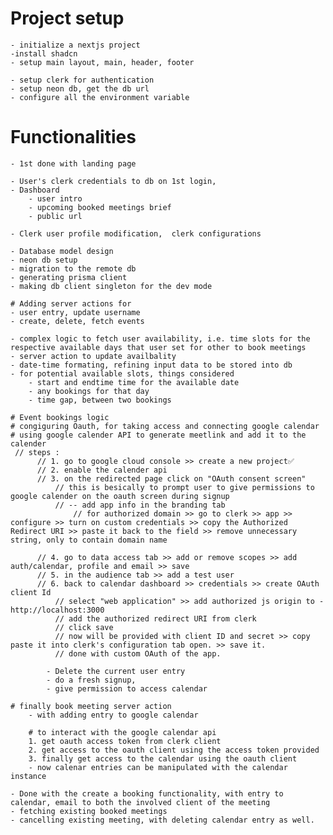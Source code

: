 # Project setup

    - initialize a nextjs project
    -install shadcn
    - setup main layout, main, header, footer

    - setup clerk for authentication
    - setup neon db, get the db url
    - configure all the environment variable

# Functionalities

    - 1st done with landing page

    - User's clerk credentials to db on 1st login,
    - Dashboard
        - user intro
        - upcoming booked meetings brief
        - public url

    - Clerk user profile modification,  clerk configurations
    
    - Database model design
    - neon db setup
    - migration to the remote db
    - generating prisma client
    - making db client singleton for the dev mode

    # Adding server actions for
    - user entry, update username
    - create, delete, fetch events

    - complex logic to fetch user availability, i.e. time slots for the respective available days that user set for other to book meetings
    - server action to update availbality
    - date-time formating, refining input data to be stored into db
    - for potential available slots, things considered
        - start and endtime time for the available date
        - any bookings for that day
        - time gap, between two bookings

    # Event bookings logic
    # congiguring Oauth, for taking access and connecting google calendar
    # using google calender API to generate meetlink and add it to the calender
     // steps :
          // 1. go to google cloud console >> create a new project✅
          // 2. enable the calender api
          // 3. on the redirected page click on "OAuth consent screen"
              // this is besically to prompt user to give permissions to google calender on the oauth screen during signup
              // -- add app info in the branding tab
                  // for authorized domain >> go to clerk >> app >> configure >> turn on custom credentials >> copy the Authorized Redirect URI >> paste it back to the field >> remove unnecessary string, only to contain domain name

          // 4. go to data access tab >> add or remove scopes >> add auth/calendar, profile and email >> save
          // 5. in the audience tab >> add a test user
          // 6. back to calendar dashboard >> credentials >> create OAuth client Id
              // select "web application" >> add authorized js origin to - http://localhost:3000
              // add the authorized redirect URI from clerk
              // click save
              // now will be provided with client ID and secret >> copy paste it into clerk's configuration tab open. >> save it.
              // done with custom OAuth of the app.

            - Delete the current user entry
            - do a fresh signup,
            - give permission to access calendar

    # finally book meeting server action
        - with adding entry to google calendar
        
        # to interact with the google calendar api
        1. get oauth access token from clerk client
        2. get access to the oauth client using the access token provided
        3. finally get access to the calendar using the oauth client
        - now calenar entries can be manipulated with the calendar instance

    - Done with the create a booking functionality, with entry to calendar, email to both the involved client of the meeting
    - fetching existing booked meetings
    - cancelling existing meeting, with deleting calendar entry as well.



